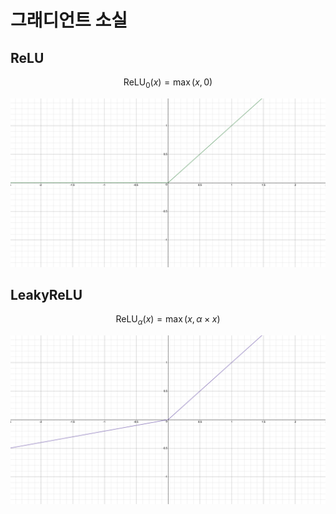# 그래디언트 소실

## ReLU

$$\text{ReLU}_0(x)=\max(x,0)$$

![](../assets/05-05-01.png)

## LeakyReLU

$$\text{ReLU}_\alpha(x)=\max(x,\alpha\times{x})$$

![](../assets/05-05-02.png)